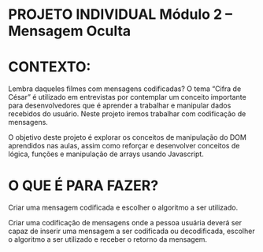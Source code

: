 # PROJETO INDIVIDUAL Módulo 2 – Mensagem Oculta

# CONTEXTO: 
Lembra daqueles filmes com mensagens codificadas?
O tema “Cifra de César” é utilizado em entrevistas por contemplar um conceito importante
para desenvolvedores que é aprender a trabalhar e manipular dados recebidos do usuário.
Neste projeto iremos trabalhar com codificação de mensagens.

O objetivo deste projeto é explorar os conceitos de manipulação do DOM aprendidos nas
aulas, assim como reforçar e desenvolver conceitos de lógica, funções e manipulação de
arrays usando Javascript.

# O QUE É PARA FAZER?
Criar uma mensagem codificada e escolher o
algoritmo a ser utilizado.

Criar uma codificação de mensagens onde a pessoa usuária
deverá ser capaz de inserir uma mensagem a ser codificada
ou decodificada, escolher o algoritmo a ser utilizado e
receber o retorno da mensagem.
